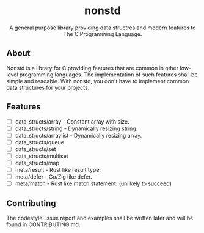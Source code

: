 <div align="center">
    <h1>nonstd</h1>
    <p>
        A general purpose library providing data structres and modern features to The C
        Programming Language.
    </p>
</div>

## About
Nonstd is a library for C providing features that are common in other low-level
programming languages. The implementation of such features shall be simple and readable.
With nonstd, you don't have to implement common data structures for your projects.

## Features
- [ ] data_structs/array - Constant array with size.
- [ ] data_structs/string - Dynamically resizing string.
- [ ] data_structs/arraylist - Dynamically resizing array.
- [ ] data_structs/queue
- [ ] data_structs/set
- [ ] data_structs/multiset
- [ ] data_structs/map
- [ ] meta/result - Rust like result type.
- [ ] meta/defer - Go/Zig like defer.
- [ ] meta/match - Rust like match statement. (unlikely to succeed)

## Contributing
The codestyle, issue report and examples shall be written later and will be found in
CONTRIBUTING.md.
